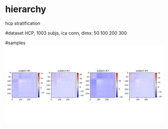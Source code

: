 # hierarchy
hcp stratification

#dataset 
HCP, 1003 subjs, ica conn, dims: 50 100 200 300 

#samples
![alt text](https://github.com/kli30/hierarchy/blob/master/conn_samples_4subjs_net300.png)

